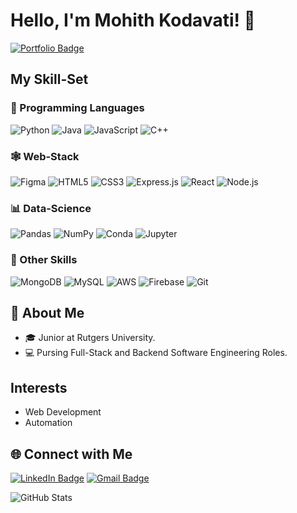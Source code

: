 # Hello, I'm Mohith Kodavati! 👋
[![Portfolio Badge](https://img.shields.io/badge/💼-My%20Portfolio-orange)](https://mohithkodavati.vercel.app/)

## My Skill-Set

### 🔧 Programming Languages
![Python](https://img.shields.io/badge/-Python-3776AB?logo=python&logoColor=white&style=for-the-badge)
![Java](https://img.shields.io/badge/-Java-007396?logo=java&logoColor=white&style=for-the-badge)
![JavaScript](https://img.shields.io/badge/-JavaScript-F7DF1E?logo=javascript&logoColor=black&style=for-the-badge)
![C++](https://img.shields.io/badge/-C++-00599C?logo=cplusplus&logoColor=white&style=for-the-badge)

### 🕸 Web-Stack
![Figma](https://img.shields.io/badge/-Figma-F24E1E?logo=figma&logoColor=white&style=for-the-badge)
![HTML5](https://img.shields.io/badge/-HTML5-E34F26?logo=html5&logoColor=white&style=for-the-badge)
![CSS3](https://img.shields.io/badge/-CSS3-1572B6?logo=css3&logoColor=white&style=for-the-badge)
![Express.js](https://img.shields.io/badge/-Express.js-000000?logo=express&logoColor=white&style=for-the-badge)
![React](https://img.shields.io/badge/-React-61DAFB?logo=react&logoColor=black&style=for-the-badge)
![Node.js](https://img.shields.io/badge/-Node.js-339933?logo=node.js&logoColor=white&style=for-the-badge)


### 📊 Data-Science
![Pandas](https://img.shields.io/badge/-Pandas-150458?logo=pandas&logoColor=white&style=for-the-badge)
![NumPy](https://img.shields.io/badge/-NumPy-013243?logo=numpy&logoColor=white&style=for-the-badge)
![Conda](https://img.shields.io/badge/-Conda-44A833?logo=anaconda&logoColor=white&style=for-the-badge)
![Jupyter](https://img.shields.io/badge/-Jupyter-F37626?logo=jupyter&logoColor=white&style=for-the-badge)

### 🔑 Other Skills
![MongoDB](https://img.shields.io/badge/-MongoDB-47A248?logo=mongodb&logoColor=white&style=for-the-badge)
![MySQL](https://img.shields.io/badge/-MySQL-4479A1?logo=mysql&logoColor=white&style=for-the-badge)
![AWS](https://img.shields.io/badge/-AWS-232F3E?logo=amazonaws&logoColor=white&style=for-the-badge)
![Firebase](https://img.shields.io/badge/-Firebase-FFCA28?logo=firebase&logoColor=black&style=for-the-badge)
![Git](https://img.shields.io/badge/-Git-F05032?logo=git&logoColor=white&style=for-the-badge)

## 🚀 About Me
- 🎓 Junior at Rutgers University.
- 💻 Pursing Full-Stack and Backend Software Engineering Roles.

## Interests 
- Web Development  
- Automation  

## 🌐 Connect with Me
[![LinkedIn Badge](https://img.shields.io/badge/-LinkedIn-blue?logo=linkedin&logoColor=white&style=for-the-badge)](https://www.linkedin.com/in/mohitkodavati/)
[![Gmail Badge](https://img.shields.io/badge/-Gmail-red?logo=gmail&logoColor=white&style=for-the-badge)](mailto:mohitkod178@gmail.com)


![GitHub Stats](https://github-readme-stats.vercel.app/api?username=mohith174&show_icons=true&theme=dark)
